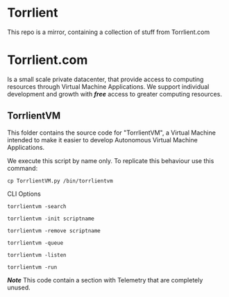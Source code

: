 # Torrlient
This repo is a mirror, containing a collection of stuff from Torrlient.com

# Torrlient.com
Is a small scale private datacenter, that provide access to computing resources through Virtual Machine Applications.
We support individual development and growth with ***free*** access to greater computing resources.

## TorrlientVM
This folder contains the source code for "TorrlientVM", a Virtual Machine intended to make it easier to develop Autonomous Virtual Machine Applications.


We execute this script by name only. To replicate this behaviour use this command: 
```
cp TorrlientVM.py /bin/torrlientvm
```
CLI Options
```
torrlientvm -search
```
```
torrlientvm -init scriptname
```
```
torrlientvm -remove scriptname
```
```
torrlientvm -queue
```
```
torrlientvm -listen
```
```
torrlientvm -run
```

***Note*** This code contain a section with Telemetry that are completely unused. 
